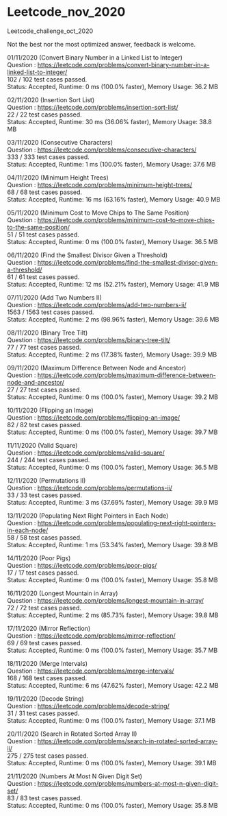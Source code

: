 # Leetcode_nov_2020
Leetcode_challenge_oct_2020

Not the best nor the most optimized answer, feedback is welcome.


01/11/2020 (Convert Binary Number in a Linked List to Integer) \
Question : https://leetcode.com/problems/convert-binary-number-in-a-linked-list-to-integer/ \
102 / 102 test cases passed.\
Status: Accepted, Runtime: 0 ms (100.0% faster), Memory Usage: 36.2 MB 

02/11/2020 (Insertion Sort List) \
Question : https://leetcode.com/problems/insertion-sort-list/ \
22 / 22 test cases passed.\
Status: Accepted, Runtime: 30 ms (36.06% faster), Memory Usage: 38.8 MB 

03/11/2020 (Consecutive Characters) \
Question : https://leetcode.com/problems/consecutive-characters/ \
333 / 333 test cases passed.\
Status: Accepted, Runtime: 1 ms (100.0% faster), Memory Usage: 37.6 MB 

04/11/2020 (Minimum Height Trees) \
Question : https://leetcode.com/problems/minimum-height-trees/ \
68 / 68 test cases passed.\
Status: Accepted, Runtime: 16 ms (63.16% faster), Memory Usage: 40.9 MB 

05/11/2020 (Minimum Cost to Move Chips to The Same Position) \
Question : https://leetcode.com/problems/minimum-cost-to-move-chips-to-the-same-position/ \
51 / 51 test cases passed.\
Status: Accepted, Runtime: 0 ms (100.0% faster), Memory Usage: 36.5 MB 

06/11/2020 (Find the Smallest Divisor Given a Threshold) \
Question : https://leetcode.com/problems/find-the-smallest-divisor-given-a-threshold/ \
61 / 61 test cases passed.\
Status: Accepted, Runtime: 12 ms (52.21% faster), Memory Usage: 41.9 MB 

07/11/2020 (Add Two Numbers II) \
Question : https://leetcode.com/problems/add-two-numbers-ii/ \
1563 / 1563 test cases passed.\
Status: Accepted, Runtime: 2 ms (98.96% faster), Memory Usage: 39.6 MB 

08/11/2020 (Binary Tree Tilt) \
Question : https://leetcode.com/problems/binary-tree-tilt/ \
77 / 77 test cases passed.\
Status: Accepted, Runtime: 2 ms (17.38% faster), Memory Usage: 39.9 MB 

09/11/2020 (Maximum Difference Between Node and Ancestor) \
Question : https://leetcode.com/problems/maximum-difference-between-node-and-ancestor/ \
27 / 27 test cases passed.\
Status: Accepted, Runtime: 0 ms (100.0% faster), Memory Usage: 39.2 MB 

10/11/2020 (Flipping an Image) \
Question : https://leetcode.com/problems/flipping-an-image/ \
82 / 82 test cases passed.\
Status: Accepted, Runtime: 0 ms (100.0% faster), Memory Usage: 39.7 MB 

11/11/2020 (Valid Square) \
Question : https://leetcode.com/problems/valid-square/ \
244 / 244 test cases passed.\
Status: Accepted, Runtime: 0 ms (100.0% faster), Memory Usage: 36.5 MB 

12/11/2020 (Permutations II) \
Question : https://leetcode.com/problems/permutations-ii/ \
33 / 33 test cases passed.\
Status: Accepted, Runtime: 3 ms (37.69% faster), Memory Usage: 39.9 MB 

13/11/2020 (Populating Next Right Pointers in Each Node) \
Question : https://leetcode.com/problems/populating-next-right-pointers-in-each-node/ \
58 / 58 test cases passed.\
Status: Accepted, Runtime: 1 ms (53.34% faster), Memory Usage: 39.8 MB 

14/11/2020 (Poor Pigs) \
Question : https://leetcode.com/problems/poor-pigs/ \
17 / 17 test cases passed.\
Status: Accepted, Runtime: 0 ms (100.0% faster), Memory Usage: 35.8 MB 

16/11/2020 (Longest Mountain in Array) \
Question : https://leetcode.com/problems/longest-mountain-in-array/ \
72 / 72 test cases passed.\
Status: Accepted, Runtime: 2 ms (85.73% faster), Memory Usage: 39.8 MB 

17/11/2020 (Mirror Reflection) \
Question : https://leetcode.com/problems/mirror-reflection/ \
69 / 69 test cases passed.\
Status: Accepted, Runtime: 0 ms (100.0% faster), Memory Usage: 35.7 MB 

18/11/2020 (Merge Intervals) \
Question : https://leetcode.com/problems/merge-intervals/ \
168 / 168 test cases passed.\
Status: Accepted, Runtime: 6 ms (47.62% faster), Memory Usage: 42.2 MB 

19/11/2020 (Decode String) \
Question : https://leetcode.com/problems/decode-string/ \
31 / 31 test cases passed.\
Status: Accepted, Runtime: 0 ms (100.0% faster), Memory Usage: 37.1 MB 

20/11/2020 (Search in Rotated Sorted Array II) \
Question : https://leetcode.com/problems/search-in-rotated-sorted-array-ii/ \
275 / 275 test cases passed.\
Status: Accepted, Runtime: 0 ms (100.0% faster), Memory Usage: 39.1 MB 

21/11/2020 (Numbers At Most N Given Digit Set) \
Question : https://leetcode.com/problems/numbers-at-most-n-given-digit-set/ \
83 / 83 test cases passed.\
Status: Accepted, Runtime: 0 ms (100.0% faster), Memory Usage: 35.8 MB 
